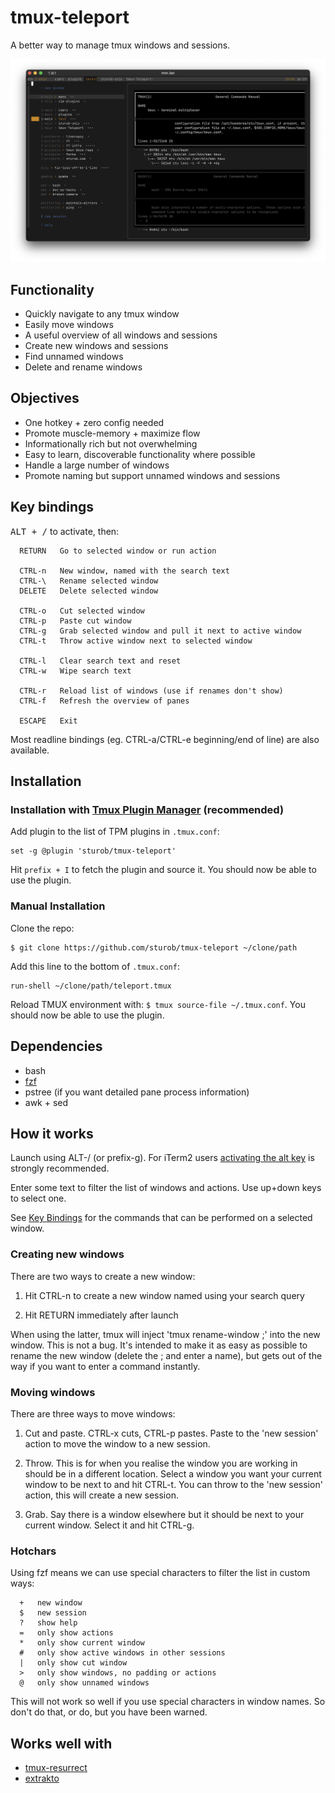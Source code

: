 # tmux-teleport

A better way to manage tmux windows and sessions.

<img src="https://raw.githubusercontent.com/sturob/tmux-teleport-docs/main/shot-0.3.png">

## Functionality

- Quickly navigate to any tmux window
- Easily move windows
- A useful overview of all windows and sessions
- Create new windows and sessions
- Find unnamed windows
- Delete and rename windows


## Objectives

- One hotkey + zero config needed
- Promote muscle-memory + maximize flow
- Informationally rich but not overwhelming
- Easy to learn, discoverable functionality where possible
- Handle a large number of windows
- Promote naming but support unnamed windows and sessions



## Key bindings

<kbd>ALT + /</kbd> to activate, then:

	  RETURN   Go to selected window or run action
	
	  CTRL-n   New window, named with the search text
	  CTRL-\   Rename selected window
	  DELETE   Delete selected window
	
	  CTRL-o   Cut selected window
	  CTRL-p   Paste cut window
	  CTRL-g   Grab selected window and pull it next to active window
	  CTRL-t   Throw active window next to selected window
	
	  CTRL-l   Clear search text and reset
	  CTRL-w   Wipe search text
	
	  CTRL-r   Reload list of windows (use if renames don't show)
	  CTRL-f   Refresh the overview of panes
	
	  ESCAPE   Exit


Most readline bindings (eg. CTRL-a/CTRL-e beginning/end of line) are also available.

## Installation

### Installation with [Tmux Plugin Manager](https://github.com/tmux-plugins/tpm) (recommended)

Add plugin to the list of TPM plugins in `.tmux.conf`:

    set -g @plugin 'sturob/tmux-teleport'

Hit `prefix + I` to fetch the plugin and source it. You should now be able to
use the plugin.

### Manual Installation

Clone the repo:

    $ git clone https://github.com/sturob/tmux-teleport ~/clone/path

Add this line to the bottom of `.tmux.conf`:

    run-shell ~/clone/path/teleport.tmux

Reload TMUX environment with: `$ tmux source-file ~/.tmux.conf`.
You should now be able to use the plugin.


## Dependencies

- bash
- [fzf](https://github.com/junegunn/fzf)
- pstree (if you want detailed pane process information)
- awk + sed

## How it works

Launch using ALT-/ (or prefix-g). For iTerm2 users [activating the alt key](https://stephencharlesweiss.com/i-term-2-meta-key) is strongly recommended. 

Enter some text to filter the list of windows and actions. Use up+down keys to select one.

See [Key Bindings](#key-bindings) for the commands that can be performed on a selected window.


### Creating new windows

There are two ways to create a new window:

1. Hit CTRL-n to create a new window named using your search query

2. Hit RETURN immediately after launch

When using the latter, tmux will inject 'tmux rename-window ;' into the new window. This is not a bug. It's intended to make it as easy as possible to rename the new window (delete the ; and enter a name), but gets out of the way if you want to enter a command instantly.


### Moving windows

There are three ways to move windows:

1. Cut and paste. CTRL-x cuts, CTRL-p pastes. Paste to the 'new session' action to move the window to a new session.

2. Throw. This is for when you realise the window you are working in should be in a different location. Select a window you want your current window to be next to and hit CTRL-t. You can throw to the 'new session' action, this will create a new session.

3. Grab. Say there is a window elsewhere but it should be next to your current window. Select it and hit CTRL-g.


### Hotchars

Using fzf means we can use special characters to filter the list in custom ways:

	  +   new window
	  $   new session
	  ?   show help
	  =   only show actions
	  *   only show current window
	  #   only show active windows in other sessions
	  |   only show cut window
	  >   only show windows, no padding or actions
	  @   only show unnamed windows

This will not work so well if you use special characters in window names. So don't do that, or do, but you have been warned.


<!-- ## Options -->

<!-- ### TODO -->

<!-- -	escape_exits = true -->
<!-- -	use_unicode = true -->
<!-- -	session_divs = true -->
<!-- -   histograms = true -->
<!-- -	-v force vertical -->



## Works well with

- [tmux-resurrect](https://github.com/tmux-plugins/tmux-resurrect)
- [extrakto](https://github.com/laktak/extrakto)


